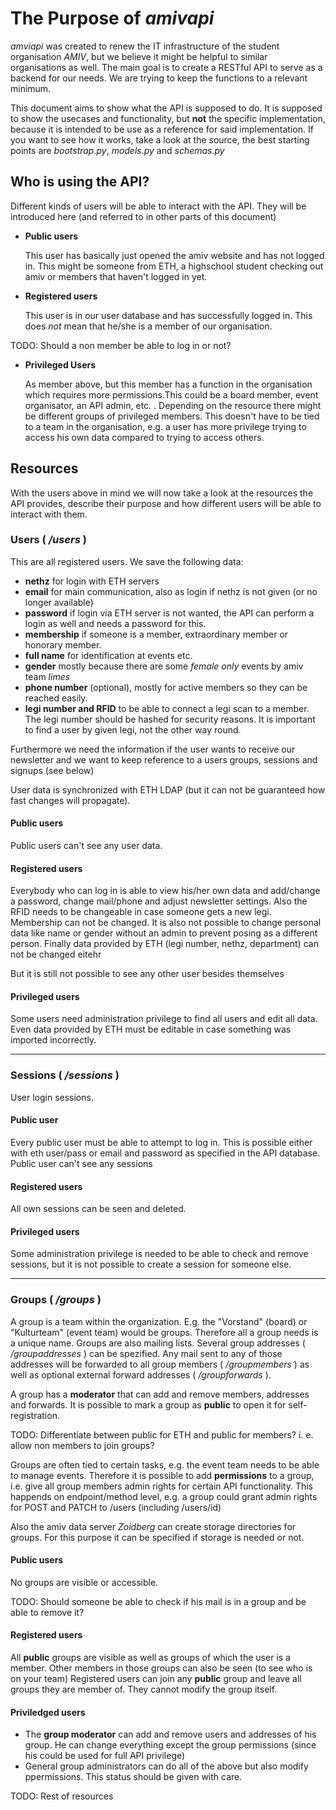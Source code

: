# The Purpose of *amivapi*

*amviapi* was created to renew the IT infrastructure of the student organisation *AMIV*, but we believe it might be helpful to similar organisations as well. The main goal is to create a RESTful API to serve as a backend for our needs.
We are trying to keep the functions to a relevant minimum.

This document aims to show what the API is supposed to do. It is supposed to show the usecases and functionality, but **not** the specific implementation, because it is intended to be use as a reference for said implementation. If you want to see how it works, take a look at the source, the best starting points are *bootstrap.py*, *models.py* and *schemas.py*

## Who is using the API?

Different kinds of users will be able to interact with the API. They will be introduced here (and referred to in other parts of this document)

* **Public users**

  This user has basically just opened the amiv website and has not logged in. This might be someone from ETH, a highschool student checking out amiv or members that haven't logged in yet.
  
* **Registered users**

  This user is in our user database and has successfully logged in. This does *not* mean that he/she is a member of our organisation.
  
TODO: Should a non member be able to log in or not?
  
* **Privileged Users**

  As member above, but this member has a function in the organisation which requires more permissions.This could be a board member, event organisator, an API admin, etc. .
  Depending on the resource there might be different groups of privileged members.
  This doesn't have to be tied to a team in the organisation, e.g. a user has more privilege trying to access his own data compared to trying to access others.


## Resources

With the users above in mind we will now take a look at the resources the API provides, describe their purpose and how different users will be able to interact with them.


### Users ( */users* )

This are all registered users. We save the following data:
* **nethz** for login with ETH servers
* **email** for main communication, also as login if nethz is not given (or no longer available)
* **password** if login via ETH server is not wanted, the API can perform a login as well and needs a password for this.
* **membership** if someone is a member, extraordinary member or honorary member.
* **full name** for identification at events etc.
* **gender** mostly because there are some *female only* events by amiv team *limes*
* **phone number** (optional), mostly for active members so they can be reached easily.
* **legi number and RFID** to be able to connect a legi scan to a member. The legi number should be hashed for security reasons. It is important to find a user by given legi, not the other way round.

Furthermore we need the information if the user wants to receive our newsletter and we want to keep reference to a users groups, sessions and signups (see below)

User data is synchronized with ETH LDAP (but it can not be guaranteed how fast changes will propagate).

#### Public users
Public users can't see any user data.

#### Registered users
Everybody who can log in is able to view his/her own data and add/change a password, change mail/phone and adjust newsletter settings. Also the RFID needs to be changeable in case someone gets a new legi.
Membership can not be changed.
It is also not possible to change personal data like name or gender without an admin to prevent posing as a different person. 
Finally data provided by ETH (legi number, nethz, department) can not be changed eitehr

But it is still not possible to see any other user besides themselves

#### Privileged users
Some users need administration privilege to find all users and edit all data. Even data provided by ETH must be editable in case something was imported incorrectly.

---
### Sessions ( */sessions* )
User login sessions.

#### Public user
Every public user must be able to attempt to log in. This is possible either with eth user/pass or email and password as specified in the API database.
Public user can't see any sessions

#### Registered users
All own sessions can be seen and deleted.

#### Privileged users
Some administration privilege is needed to be able to check and remove sessions, but it is not possible to create a session for someone else.

---

### Groups ( */groups* )

A group is a team within the organization. E.g. the "Vorstand" (board) or "Kulturteam" (event team) would be groups. Therefore all a group needs is a unique name.
Groups are also mailing lists. Several group addresses ( */groupaddresses* ) can be spezified. 
Any mail sent to any of those addresses will be forwarded to all group members ( */groupmembers* ) as well as optional external forward addresses ( */groupforwards* ).

A group has a **moderator** that can add and remove members, addresses and forwards.
It is possible to mark a group as **public** to open it for self-registration.

TODO: Differentiate between public for ETH and public for members? i. e. allow non members to join groups?

Groups are often tied to certain tasks, e.g. the event team needs to be able to manage events. Therefore it is possible to add **permissions** to a group, i.e. give all group members admin rights for certain API functionality. This happends on endpoint/method level, e.g. a group could grant admin rights for POST and PATCH to /users (including /users/id)

Also the amiv data server *Zoidberg* can create storage directories for groups. For this purpose it can be specified if storage is needed or not.

#### Public users
No groups are visible or accessible.

TODO: Should someone be able to check if his mail is in a group and be able to remove it?

#### Registered users
All **public** groups are visible as well as groups of which the user is a member. Other members in those groups can also be seen (to see who is on your team)
Registered users can join any **public** group and leave all groups they are member of. They cannot modify the group itself.

#### Priviledged users
* The **group moderator** can add and remove users and addresses of his group. He can change everything except the group permissions (since his could be used for full API privilege)
* General group administrators can do all of the above but also modify ppermissions. This status should be given with care.


TODO: Rest of resources
